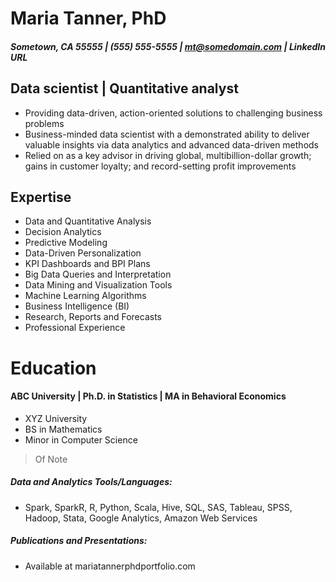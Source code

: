 # Maria Tanner, PhD
##### Sometown, CA 55555 | (555) 555-5555 | mt@somedomain.com | LinkedIn URL

## Data scientist | Quantitative analyst

- Providing data-driven, action-oriented solutions to challenging business problems
- Business-minded data scientist with a demonstrated ability to deliver valuable insights via data analytics and advanced data-driven methods
- Relied on as a key advisor in driving global, multibillion-dollar growth; gains in customer loyalty; and record-setting profit improvements

## Expertise

- Data and Quantitative Analysis
- Decision Analytics
- Predictive Modeling
- Data-Driven Personalization
- KPI Dashboards and BPI Plans
- Big Data Queries and Interpretation
- Data Mining and Visualization Tools
- Machine Learning Algorithms
- Business Intelligence (BI)
- Research, Reports and Forecasts
- Professional Experience

# Education
#### ABC University | Ph.D. in Statistics | MA in Behavioral Economics
- XYZ University 
- BS in Mathematics
- Minor in Computer Science

> Of Note

##### Data and Analytics Tools/Languages: 
- Spark, SparkR, R, Python, Scala, Hive, SQL, SAS, Tableau, SPSS, Hadoop, Stata, Google Analytics, Amazon Web Services

##### Publications and Presentations: 
- Available at mariatannerphdportfolio.com
